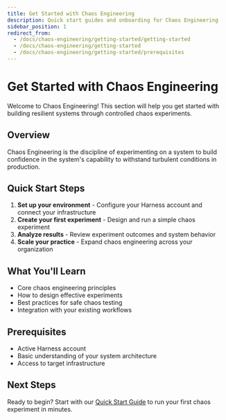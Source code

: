 ```yaml
---
title: Get Started with Chaos Engineering
description: Quick start guides and onboarding for Chaos Engineering
sidebar_position: 1
redirect_from:
  - /docs/chaos-engineering/getting-started/getting-started
  - /docs/chaos-engineering/getting-started
  - /docs/chaos-engineering/getting-started/prerequisites
---
```


# Get Started with Chaos Engineering

Welcome to Chaos Engineering! This section will help you get started with building resilient systems through controlled chaos experiments.

## Overview

Chaos Engineering is the discipline of experimenting on a system to build confidence in the system's capability to withstand turbulent conditions in production.

## Quick Start Steps

1. **Set up your environment** - Configure your Harness account and connect your infrastructure
2. **Create your first experiment** - Design and run a simple chaos experiment
3. **Analyze results** - Review experiment outcomes and system behavior
4. **Scale your practice** - Expand chaos engineering across your organization

## What You'll Learn

- Core chaos engineering principles
- How to design effective experiments
- Best practices for safe chaos testing
- Integration with your existing workflows

## Prerequisites

- Active Harness account
- Basic understanding of your system architecture
- Access to target infrastructure

## Next Steps

Ready to begin? Start with our [Quick Start Guide](../quickstart) to run your first chaos experiment in minutes.
